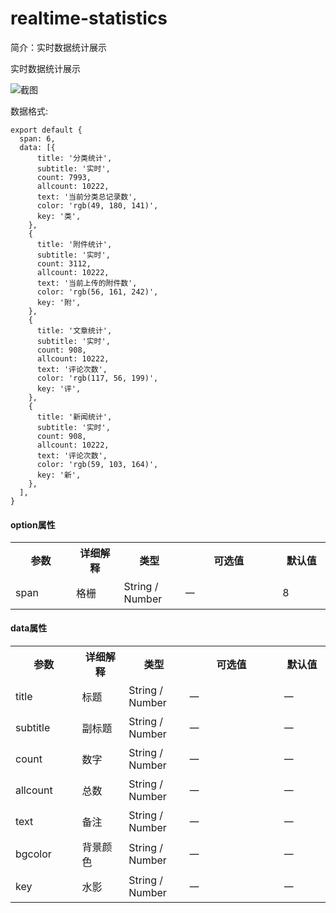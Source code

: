 # realtime-statistics

简介：实时数据统计展示

实时数据统计展示

![截图](http://oetrwxnhv.bkt.clouddn.com/RealtimeStatistics.png)

数据格式:

~~~
export default {
  span: 6,
  data: [{
      title: '分类统计',
      subtitle: '实时',
      count: 7993,
      allcount: 10222,
      text: '当前分类总记录数',
      color: 'rgb(49, 180, 141)',
      key: '类',
    },
    {
      title: '附件统计',
      subtitle: '实时',
      count: 3112,
      allcount: 10222,
      text: '当前上传的附件数',
      color: 'rgb(56, 161, 242)',
      key: '附',
    },
    {
      title: '文章统计',
      subtitle: '实时',
      count: 908,
      allcount: 10222,
      text: '评论次数',
      color: 'rgb(117, 56, 199)',
      key: '评',
    },
    {
      title: '新闻统计',
      subtitle: '实时',
      count: 908,
      allcount: 10222,
      text: '评论次数',
      color: 'rgb(59, 103, 164)',
      key: '新',
    },
  ],
}

~~~
#### option属性
<table width="100%">
  <tr>
    <th width="120" height="50">参数</th>
    <th width="100">详细解释</th>
    <th width="100">类型</th>
    <th width="250">可选值</th>
    <th width="100">默认值</th>
  </tr>
  <tr>
    <td height="50">span</td>
    <td>格栅</td>
    <td>String / Number</td>
    <td>一</td>
    <td>8</td>
  </tr>
</table>  

#### data属性
<table width="100%">
  <tr>
    <th width="120" height="50">参数</th>
    <th width="100">详细解释</th>
    <th width="100">类型</th>
    <th width="250">可选值</th>
    <th width="100">默认值</th>
  </tr>
  <tr>
    <td height="50">title</td>
    <td>标题</td>
    <td>String / Number</td>
    <td>一</td>
    <td>一</td>
  </tr>
  <tr>
    <td height="50">subtitle</td>
    <td>副标题</td>
    <td>String / Number</td>
    <td>一</td>
    <td>一</td>
  </tr>
  <tr>
    <td height="50">count</td>
    <td>数字</td>
    <td>String / Number</td>
    <td>一</td>
    <td>一</td>
  </tr>
  <tr>
    <td height="50">allcount</td>
    <td>总数</td>
    <td>String / Number</td>
    <td>一</td>
    <td>一</td>
  </tr>
  <tr>
    <td height="50">text</td>
    <td>备注</td>
    <td>String / Number</td>
    <td>一</td>
    <td>一</td>
  </tr>
  <tr>
    <td height="50">bgcolor</td>
    <td>背景颜色</td>
    <td>String / Number</td>
    <td>一</td>
    <td>一</td>
  </tr>
  <tr>
    <td height="50">key</td>
    <td>水影</td>
    <td>String / Number</td>
    <td>一</td>
    <td>一</td>
  </tr>
</table>
